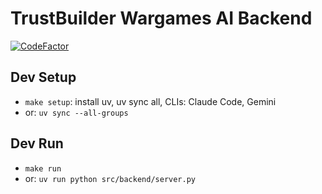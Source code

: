 # TrustBuilder Wargames AI Backend

[![CodeFactor](https://www.codefactor.io/repository/github/trustbuilder-ai/wargames-ai-backend/badge)](https://www.codefactor.io/repository/github/trustbuilder-ai/wargames-ai-backend)

## Dev Setup

- `make setup`: install uv, uv sync all, CLIs: Claude Code, Gemini 
- or: `uv sync --all-groups`

## Dev Run

- `make run`
- or: `uv run python src/backend/server.py`
